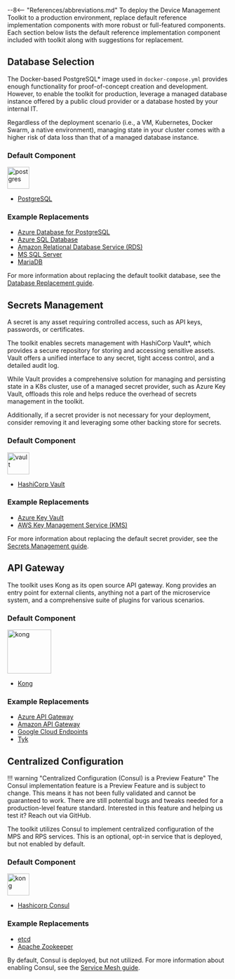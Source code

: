 --8<-- "References/abbreviations.md"
To deploy the Device Management Toolkit to a production environment, replace default reference implementation components with more robust or full-featured components. Each section below lists the default reference implementation component included with toolkit along with suggestions for replacement. 

## Database Selection
The Docker-based PostgreSQL* image used in `docker-compose.yml` provides enough functionality for proof-of-concept creation and development. However, to enable the toolkit for production, leverage a managed database instance offered by a public cloud provider or a database hosted by your internal IT. 

Regardless of the deployment scenario (i.e., a VM, Kubernetes, Docker Swarm, a native environment), managing state in your cluster comes with a higher risk of data loss than that of a managed database instance.

### Default Component

<img src="./../../assets/images/logos/elephant.png" alt="postgres" style="width:50px;"/>

- [PostgreSQL](https://www.postgresql.org/)


### Example Replacements

- [Azure Database for PostgreSQL](https://azure.microsoft.com/en-us/services/postgresql/)
- [Azure SQL Database](https://azure.microsoft.com/en-us/products/azure-sql/database)
- [Amazon Relational Database Service (RDS)](https://aws.amazon.com/rds/)
- [MS SQL Server](https://www.microsoft.com/en-us/sql-server/sql-server-2019)
- [MariaDB](https://mariadb.org/)

For more information about replacing the default toolkit database, see the [Database Replacement guide](./Database/database.md).

## Secrets Management

A secret is any asset requiring controlled access, such as API keys, passwords, or certificates. 

The toolkit enables secrets management with HashiCorp Vault*, which provides a secure repository for storing and accessing sensitive assets. Vault offers a unified interface to any secret, tight access control, and a detailed audit log. 

While Vault provides a comprehensive solution for managing and persisting state in a K8s cluster, use of a managed secret provider, such as Azure Key Vault, offloads this role and helps reduce the overhead of secrets management in the toolkit. 

Additionally, if a secret provider is not necessary for your deployment, consider removing it and leveraging some other backing store for secrets.

### Default Component
<img src="./../../assets/images/logos/vault.png" alt="vault" style="width:50px;"/>

- [HashiCorp Vault](https://www.vaultproject.io/)


### Example Replacements
- [Azure Key Vault](https://docs.microsoft.com/en-us/azure/key-vault/)
- [AWS Key Management Service (KMS)](https://aws.amazon.com/kms/)

For more information about replacing the default secret provider, see the [Secrets Management guide](./secrets.md).

## API Gateway 

The toolkit uses Kong as its open source API gateway. Kong provides an entry point for external clients, anything not a part of the microservice system, and a comprehensive suite of plugins for various scenarios.

### Default Component

<img src="./../../assets/images/logos/kong.svg" alt="kong" style="width:100px;"/>

- [Kong](https://konghq.com/)

### Example Replacements

- [Azure API Gateway](https://docs.microsoft.com/en-us/azure/architecture/microservices/design/gateway)
- [Amazon API Gateway](https://docs.microsoft.com/en-us/azure/architecture/microservices/design/gateway)
- [Google Cloud Endpoints](https://cloud.google.com/endpoints)
- [Tyk](https://tyk.io/)

## Centralized Configuration

!!! warning "Centralized Configuration (Consul) is a Preview Feature"
    The Consul implementation feature is a Preview Feature and is subject to change. This means it has not been fully validated and cannot be guaranteed to work. There are still potential bugs and tweaks needed for a production-level feature standard. Interested in this feature and helping us test it? Reach out via GitHub.

The toolkit utilizes Consul to implement centralized configuration of the MPS and RPS services. This is an optional, opt-in service that is deployed, but not enabled by default. 

### Default Component

<img src="./../../assets/images/logos/consul.png" alt="kong" style="width:50px;"/>

- [Hashicorp Consul](https://www.consul.io/)

### Example Replacements

- [etcd](https://etcd.io/)
- [Apache Zookeeper](https://zookeeper.apache.org/)

By default, Consul is deployed, but not utilized. For more information about enabling Consul, see the [Service Mesh guide](./centralizedConfiguration.md).
